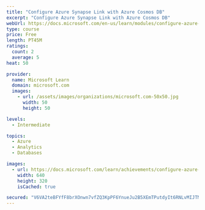 ```yaml
---
title: "Configure Azure Synapse Link with Azure Cosmos DB"
excerpt: "Configure Azure Synapse Link with Azure Cosmos DB"
webUrl: https://docs.microsoft.com/en-us/learn/modules/configure-azure-synapse-link-with-azure-cosmos-db/
type: course
price: Free
length: PT45M
ratings:
  count: 2
  average: 5
heat: 50

provider:
  name: Microsoft Learn
  domain: microsoft.com
  images:
    - url: /assets/images/organizations/microsoft.com-50x50.jpg
      width: 50
      height: 50

levels:
  - Intermediate

topics:
  - Azure
  - Analytics
  - Databases

images:
  - url: https://docs.microsoft.com/learn/achievements/configure-azure-synapse-link-with-azure-cosmos-db-social.png
    width: 640
    height: 320
    isCached: true

secured: "V6VA2teBFYfF8brXOnwn7vfZQ3KpPF6YnueJu2B5XEmTPutdyIt6RNLvMIJTMdScg8lxuUGN9fasW64dFjX5QZ2nV72vK/iD/ItgWEKSyxTEFUsOmTxAr9JHwiRA5RoqVOeMJ5stqryFZQBarr/vQJp2GDUQPpEN2y4unMY4ryNpw+N0glo+a6dNWQ2Bs8zDhLC0V+e8m4r0v18/+3ItFEq8RitjBs0eKumXn77VsxpiEjYcnpL0/vwlgACjKiJHu141wB0C9xLcuq0exPVzE6kmEV7uMHjROpg0Qru+L4tuCP28Wofs6MMnNkLSPLtupGMh1Il5bmd9oJi9RT6lfqgun3EDH98C8S/Z5X0dx/7tLsAMMu/CJApNb29nGEXRST7mD2ggk7vJ3TmR0yI3WFof/8YTLfwNx0suICTjTpg=;eCLYCYa5KlwFXdksKtMZpQ=="
---
```


